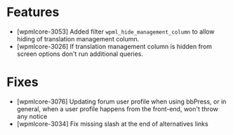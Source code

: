 # Features
* [wpmlcore-3053] Added filter `wpml_hide_management_column` to allow hiding of translation management column.
* [wpmlcore-3026] If translation management column is hidden from screen options don't run additional queries.

# Fixes
* [wpmlcore-3076] Updating forum user profile when using bbPress, or in general, when a user profile happens from the front-end, won't throw any notice
* [wpmlcore-3034] Fix missing slash at the end of alternatives links